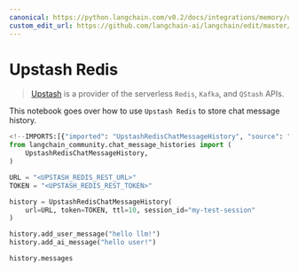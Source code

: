 ```yaml
---
canonical: https://python.langchain.com/v0.2/docs/integrations/memory/upstash_redis_chat_message_history/
custom_edit_url: https://github.com/langchain-ai/langchain/edit/master/docs/docs/integrations/memory/upstash_redis_chat_message_history.ipynb
---
```


# Upstash Redis

>[Upstash](https://upstash.com/docs/introduction) is a provider of the serverless `Redis`, `Kafka`, and `QStash` APIs.

This notebook goes over how to use `Upstash Redis` to store chat message history.


```python
<!--IMPORTS:[{"imported": "UpstashRedisChatMessageHistory", "source": "langchain_community.chat_message_histories", "docs": "https://api.python.langchain.com/en/latest/chat_message_histories/langchain_community.chat_message_histories.upstash_redis.UpstashRedisChatMessageHistory.html", "title": "Upstash Redis"}]-->
from langchain_community.chat_message_histories import (
    UpstashRedisChatMessageHistory,
)

URL = "<UPSTASH_REDIS_REST_URL>"
TOKEN = "<UPSTASH_REDIS_REST_TOKEN>"

history = UpstashRedisChatMessageHistory(
    url=URL, token=TOKEN, ttl=10, session_id="my-test-session"
)

history.add_user_message("hello llm!")
history.add_ai_message("hello user!")
```


```python
history.messages
```